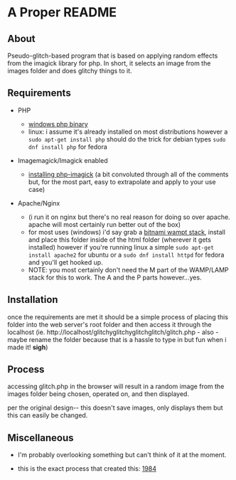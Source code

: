 # A Proper README

## About

Pseudo-glitch-based program that is based on applying random effects from the
imagick library for php. In short, it selects an image from the images folder
and does glitchy things to it.


## Requirements

* PHP
     * [windows php binary](https://windows.php.net/download#php-7.2)
     * linux: i assume it's already installed on most distributions however a
       `sudo apt-get install php` should do the trick for debian types `sudo dnf
       install php` for fedora
     
* Imagemagick/Imagick enabled
     * [installing php-imagick](http://php.net/manual/en/imagick.setup.php) (a
       bit convoluted through all of the comments but, for the most part, easy
       to extrapolate and apply to your use case)

* Apache/Nginx 
    * (i run it on nginx but there's no real reason for doing so over apache.
      apache will most certainly run better out of the box)
    * for most uses (windows) i'd say grab a [bitnami wampt
 stack](https://bitnami.com/stack/wamp), install and place this folder inside of
 the html folder (wherever it gets installed) however if you're running linux a
 simple `sudo apt-get install apache2` for ubuntu or a `sudo dnf install httpd`
 for fedora and you'll get hooked up.
    * NOTE: you most certainly don't need the M part of the WAMP/LAMP stack for
      this to work. The A and the P parts however...yes.

## Installation

once the requirements are met it should be a simple process of placing this
folder into the web server's root folder and then access it through the
localhost (ie. http://localhost/glitchyglitchyglitchglitch/glitch.php - also -
maybe rename the folder because that is a hassle to type in but fun when i
made it! **sigh**)

## Process

accessing glitch.php in the browser will result in a random image from the
images folder being chosen, operated on, and then displayed.

per the original design-- this doesn't save images, only displays them but this
can easily be changed.

## Miscellaneous

* I'm probably overlooking something but can't think of it at the moment.

* this is the exact process that created this: [1984](https://leifrogers.com/1984)
